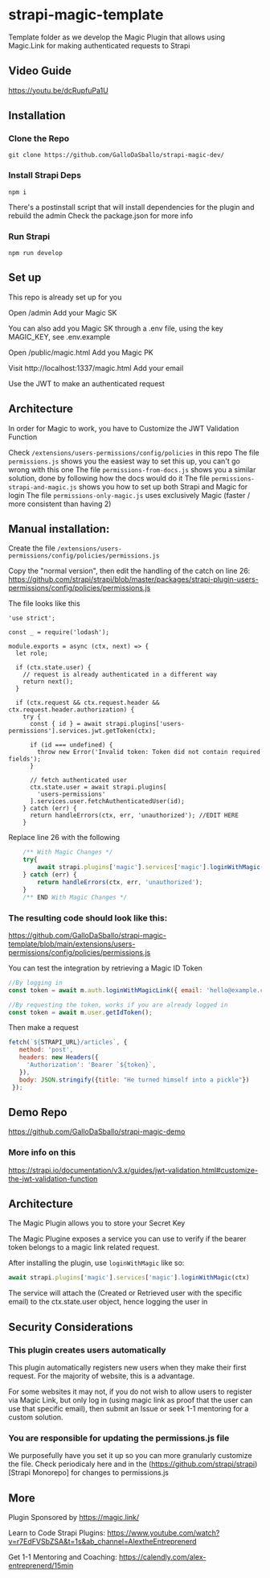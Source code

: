 # strapi-magic-template

Template folder as we develop the Magic Plugin that allows using Magic.Link for making authenticated requests to Strapi

## Video Guide
https://youtu.be/dcRupfuPa1U

## Installation

### Clone the Repo
```
git clone https://github.com/GalloDaSballo/strapi-magic-dev/
```

### Install Strapi Deps
``` 
npm i
```

There's a postinstall script that will install dependencies for the plugin and rebuild the admin
Check the package.json for more info

### Run Strapi
```
npm run develop
```


## Set up
This repo is already set up for you

Open /admin
Add your Magic SK

You can also add you Magic SK through a .env file, using the key MAGIC_KEY, see .env.example

Open /public/magic.html
Add you Magic PK

Visit http://localhost:1337/magic.html
Add your email

Use the JWT to make an authenticated request

## Architecture
In order for Magic to work, you have to Customize the JWT Validation Function

Check `/extensions/users-permissions/config/policies` in this repo
The file `permissions.js` shows you the easiest way to set this up, you can't go wrong with this one
The file `permissions-from-docs.js` shows you a similar solution, done by following how the docs would do it
The file `permissions-strapi-and-magic.js` shows you how to set up both Strapi and Magic for login
The file `permissions-only-magic.js` uses exclusively Magic (faster / more consistent than having 2)

## Manual installation:
Create the file 
`/extensions/users-permissions/config/policies/permissions.js`

Copy the "normal version", then edit the handling of the catch on line 26: 
https://github.com/strapi/strapi/blob/master/packages/strapi-plugin-users-permissions/config/policies/permissions.js

The file looks like this
```
'use strict';

const _ = require('lodash');

module.exports = async (ctx, next) => {
  let role;

  if (ctx.state.user) {
    // request is already authenticated in a different way
    return next();
  }

  if (ctx.request && ctx.request.header && ctx.request.header.authorization) {
    try {
      const { id } = await strapi.plugins['users-permissions'].services.jwt.getToken(ctx);

      if (id === undefined) {
        throw new Error('Invalid token: Token did not contain required fields');
      }

      // fetch authenticated user
      ctx.state.user = await strapi.plugins[
        'users-permissions'
      ].services.user.fetchAuthenticatedUser(id);
    } catch (err) {
      return handleErrors(ctx, err, 'unauthorized'); //EDIT HERE
    }
```

Replace line 26 with the following
```javascript
    /** With Magic Changes */
    try{
        await strapi.plugins['magic'].services['magic'].loginWithMagic(ctx)
    } catch (err) {
        return handleErrors(ctx, err, 'unauthorized');
    }
    /** END With Magic Changes */
```

### The resulting code should look like this:

https://github.com/GalloDaSballo/strapi-magic-template/blob/main/extensions/users-permissions/config/policies/permissions.js


You can test the integration by retrieving a Magic ID Token
```javascript
//By logging in
const token = await m.auth.loginWithMagicLink({ email: 'hello@example.com' });

//By requesting the token, works if you are already logged in
const token = await m.user.getIdToken();
```

Then make a request
```javascript
fetch(`${STRAPI_URL}/articles`, { 
   method: 'post', 
   headers: new Headers({
     'Authorization': 'Bearer `${token}`, 
   }), 
   body: JSON.stringify({title: "He turned himself into a pickle"})
 });
```

## Demo Repo
https://github.com/GalloDaSballo/strapi-magic-demo

### More info on this
https://strapi.io/documentation/v3.x/guides/jwt-validation.html#customize-the-jwt-validation-function

## Architecture
The Magic Plugin allows you to store your Secret Key

The Magic Plugine exposes a service you can use to verify if the bearer token belongs to a magic link related request.

After installing the plugin, use `loginWithMagic` like so:
```javascript
await strapi.plugins['magic'].services['magic'].loginWithMagic(ctx)
```

The service will attach the (Created or Retrieved user with the specific email) to the ctx.state.user object, hence logging the user in

## Security Considerations

### This plugin creates users automatically
This plugin automatically registers new users when they make their first request.
For the majority of website, this is a advantage.

For some websites it may not, if you do not wish to allow users to register via Magic Link, but only log in (using magic link as proof that the user can use that specific email), then submit an Issue or seek 1-1 mentoring for a custom solution.

### You are responsible for updating the permissions.js file
We purposefully have you set it up so you can more granularly customize the file.
Check periodicaly here and in the (https://github.com/strapi/strapi)[Strapi Monorepo] for changes to permissions.js

## More
Plugin Sponsored by
https://magic.link/

Learn to Code Strapi Plugins:
https://www.youtube.com/watch?v=r7EdFVSbZSA&t=1s&ab_channel=AlextheEntreprenerd

Get 1-1 Mentoring and Coaching:
https://calendly.com/alex-entreprenerd/15min
